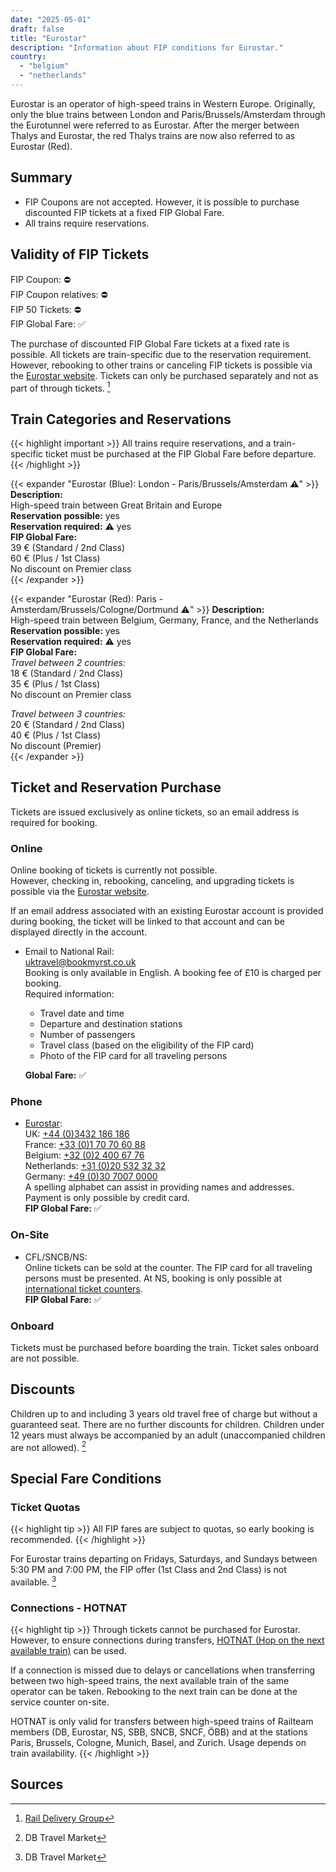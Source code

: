 ```yaml
---
date: "2025-05-01"
draft: false
title: "Eurostar"
description: "Information about FIP conditions for Eurostar."
country:
  - "belgium"
  - "netherlands"
---
```


Eurostar is an operator of high-speed trains in Western Europe. Originally, only the blue trains between London and Paris/Brussels/Amsterdam through the Eurotunnel were referred to as Eurostar. After the merger between Thalys and Eurostar, the red Thalys trains are now also referred to as Eurostar (Red).

## Summary

- FIP Coupons are not accepted. However, it is possible to purchase discounted FIP tickets at a fixed FIP Global Fare.
- All trains require reservations.

## Validity of FIP Tickets

FIP Coupon: ⛔  
FIP Coupon relatives: ⛔  
FIP 50 Tickets: ⛔  
FIP Global Fare: ✅

The purchase of discounted FIP Global Fare tickets at a fixed rate is possible. All tickets are train-specific due to the reservation requirement. However, rebooking to other trains or canceling FIP tickets is possible via the [Eurostar website](https://www.eurostar.com/). Tickets can only be purchased separately and not as part of through tickets. [^1]

## Train Categories and Reservations

{{< highlight important >}}
All trains require reservations, and a train-specific ticket must be purchased at the FIP Global Fare before departure.  
{{< /highlight >}}

{{< expander "Eurostar (Blue): London - Paris/Brussels/Amsterdam ⚠️" >}}
**Description:**  
High-speed train between Great Britain and Europe  
**Reservation possible:** yes  
**Reservation required:** ⚠️ yes  
**FIP Global Fare:**  
39 € (Standard / 2nd Class)  
60 € (Plus / 1st Class)  
No discount on Premier class  
{{< /expander >}}

{{< expander "Eurostar (Red): Paris - Amsterdam/Brussels/Cologne/Dortmund ⚠️" >}}
**Description:**  
High-speed train between Belgium, Germany, France, and the Netherlands  
**Reservation possible:** yes  
**Reservation required:** ⚠️ yes  
**FIP Global Fare:**  
*Travel between 2 countries:*  
18 € (Standard / 2nd Class)  
35 € (Plus / 1st Class)  
No discount on Premier class

*Travel between 3 countries:*  
20 € (Standard / 2nd Class)  
40 € (Plus / 1st Class)  
No discount (Premier)  
{{< /expander >}}

## Ticket and Reservation Purchase

Tickets are issued exclusively as online tickets, so an email address is required for booking.

### Online

Online booking of tickets is currently not possible.  
However, checking in, rebooking, canceling, and upgrading tickets is possible via the [Eurostar website](https://www.eurostar.com/).

If an email address associated with an existing Eurostar account is provided during booking, the ticket will be linked to that account and can be displayed directly in the account.

- Email to National Rail:  
  [uktravel@bookmyrst.co.uk](mailto:uktravel@bookmyrst.co.uk)  
  Booking is only available in English. A booking fee of £10 is charged per booking.  
  Required information:
  - Travel date and time
  - Departure and destination stations
  - Number of passengers
  - Travel class (based on the eligibility of the FIP card)
  - Photo of the FIP card for all traveling persons  

  **Global Fare:** ✅

### Phone
- [Eurostar](https://www.eurostar.com/rw-en/contact-us/eurostar-contact-details):  
  UK: [+44 (0)3432 186 186](tel:+443432186186)  
  France: [+33 (0)1 70 70 60 88](tel:+33170706088)  
  Belgium: [+32 (0)2 400 67 76](tel:+3224006776)  
  Netherlands: [+31 (0)20 532 32 32](tel:+31205323232)  
  Germany: [+49 (0)30 7007 0000](tel:+493070070000)  
  A spelling alphabet can assist in providing names and addresses. Payment is only possible by credit card.  
  **FIP Global Fare:** ✅  

### On-Site

- CFL/SNCB/NS:  
  Online tickets can be sold at the counter. The FIP card for all traveling persons must be presented. At NS, booking is only possible at [international ticket counters](https://www.nsinternational.com/en/tickets/opening-hours-ticket-and-service-shops).  
  **FIP Global Fare:** ✅  

### Onboard

Tickets must be purchased before boarding the train. Ticket sales onboard are not possible.

## Discounts

Children up to and including 3 years old travel free of charge but without a guaranteed seat. There are no further discounts for children. Children under 12 years must always be accompanied by an adult (unaccompanied children are not allowed). [^2]

## Special Fare Conditions

### Ticket Quotas

{{< highlight tip >}}
All FIP fares are subject to quotas, so early booking is recommended.
{{< /highlight >}}

For Eurostar trains departing on Fridays, Saturdays, and Sundays between 5:30 PM and 7:00 PM, the FIP offer (1st Class and 2nd Class) is not available. [^2]

### Connections - HOTNAT

{{< highlight tip >}}
Through tickets cannot be purchased for Eurostar. However, to ensure connections during transfers, [HOTNAT (Hop on the next available train)](https://www.railteam.eu/de/am-i-eligible-for-hotnat/) can be used.

If a connection is missed due to delays or cancellations when transferring between two high-speed trains, the next available train of the same operator can be taken. Rebooking to the next train can be done at the service counter on-site.

HOTNAT is only valid for transfers between high-speed trains of Railteam members (DB, Eurostar, NS, SBB, SNCB, SNCF, ÖBB) and at the stations Paris, Brussels, Cologne, Munich, Basel, and Zurich. Usage depends on train availability.
{{< /highlight >}}

## Sources

[^1]: [Rail Delivery Group](https://www.raildeliverygroup.com/rst/europe-and-fip.html)
[^2]: DB Travel Market
